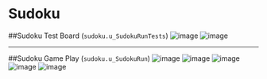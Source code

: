 # Sudoku

##Sudoku Test Board (`sudoku.u_SudokuRunTests`)
![image](https://github.com/user-attachments/assets/c5263854-2427-430a-9071-1d0f54b47e53)
![image](https://github.com/user-attachments/assets/36db4aa9-1fda-4ca1-a742-64727748d3e2)

---

##Sudoku Game Play (`sudoku.u_SudokuRun`)
![image](https://github.com/user-attachments/assets/b1b59774-591c-4d63-8f6a-4d2d93d35f2d)
![image](https://github.com/user-attachments/assets/088b8ed5-04b2-411c-9abb-eeb13c9246ad)
![image](https://github.com/user-attachments/assets/a8dcb92c-b60b-418e-8ac9-76276764c8b0)
![image](https://github.com/user-attachments/assets/55dfb6ce-93bd-4c82-8cc3-a9e0c730bb96)
![image](https://github.com/user-attachments/assets/027de237-0589-4bff-aedb-c1e175132f22)






